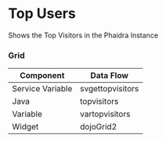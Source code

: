 # Top Users


Shows the Top Visitors in the Phaidra Instance 

### Grid


|Component | Data Flow |
| -- | -- |
|Service Variable | svgettopvisitors |
|Java| topvisitors |
|Variable| vartopvisitors |
|Widget | dojoGrid2 |
